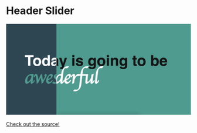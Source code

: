 # Header Slider

<p align="center">
  <img src="preview.png">
</p>

[Check out the source!](https://www.youtube.com/c/Hyperplexed)
